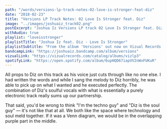 ```yaml
---
path: "/words/versions-lp-track-notes-02-love-is-stronger-feat-diz"
date: "2018-02-23"
title: "Versions LP Track Notes: 02 Love Is Stronger feat. Diz"
image: "../images/joshuaiz_track02.png"
postExcerpt: "Joshua Iz Versions LP track 02 Love Is Stronger feat. Diz track notes"
withAudio: true
playlist: "loveisstronger"
playlistTitle: "Joshua Iz feat. Diz - Love Is Stronger"
playlistSubtitle: "From the album 'Versions' out now on Vizual Records."
bandcampLink: "https://joshuaiz.bandcamp.com/album/versions"
vizualLink: "https://vizualrecords.com/catalog/albums/vizlp3"
spotifyLink: "https://open.spotify.com/album/6upHQD67iapVV2nWxFUKuR"
---
```


All props to Diz on this track as his voice just cuts through like no one else. I had written the words and while I sang the melody to Diz horribly, he was able to pick up on what I wanted and he executed perfectly. The combination of Diz's soulful vocals with what is essentially a purely electronic track really sums up our partnership. 

That said, you'd be wrong to think "I'm the techno guy" and "Diz is the soul guy" — it's not like that at all. We both like the space where technology and soul meld together. If it was a Venn diagram, we would be in the overlapping purple part in the middle.
